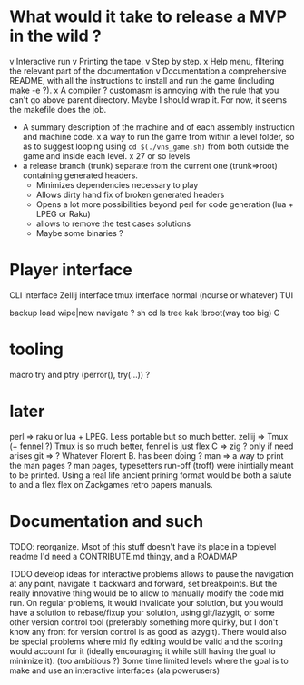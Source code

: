 # What would it take to release a MVP in the wild ?
v Interactive run
    v Printing the tape.
    v Step by step.
    x Help menu, filtering the relevant part of the documentation
v Documentation a comprehensive README, with all the instructions to install and run the game (including make -e ?).
x A compiler ? customasm is annoying with the rule that you can't go above parent directory. Maybe I should wrap it. For now, it seems the makefile does the job.
- A summary description of the machine and of each assembly instruction and machine code.
x a way to run the game from within a level folder, so as to suggest looping using `cd $(./vns_game.sh)` from both outside the game and inside each level.
x 27 or so levels
- a release branch (trunk) separate from the current one (trunk=>root) containing generated headers.
    - Minimizes dependencies necessary to play
    - Allows dirty hand fix of broken generated headers
    - Opens a lot more possibilities beyond perl for code generation (lua + LPEG or Raku)
    - allows to remove the test cases solutions
    - Maybe some binaries ?


# Player interface
CLI interface
Zellij interface
tmux interface
normal (ncurse or whatever) TUI

backup load wipe|new
navigate ? sh cd ls tree kak !broot(way too big) C

# tooling
macro try and ptry (perror(), try(...)) ?

# later
perl   => raku or lua + LPEG. Less portable but so much better.
zellij => Tmux (+ fennel ?) Tmux is so much better, fennel is just flex
C      => zig ? only if need arises
git    => ? Whatever Florent B. has been doing ?
man    => a way to print the man pages ? man pages, typesetters run-off (troff) were inintially meant to be printed. Using a real life ancient prining format would be both a salute to and a flex flex on Zackgames retro papers manuals.

# Documentation and such
TODO: reorganize. Msot of this stuff doesn't have its place in a toplevel readme
I'd need a CONTRIBUTE.md thingy, and a ROADMAP

TODO develop ideas for interactive problems
allows to pause the navigation at any point, navigate it backward and forward, set breakpoints.
But the really innovative thing would be to allow to manually modify the code mid run. On regular problems, it would invalidate your solution, but you would have a solution to rebase/fixup your solution, using git/lazygit, or some other version control tool (preferably something more quirky, but I don't know any front for version control is as good as lazygit).
There would also be special problems where mid fly editing would be valid and the scoring would account for it (ideally encouraging it while still having the goal to minimize it).
(too ambitious ?) Some time limited levels where the goal is to make and use an interactive interfaces (ala powerusers)

